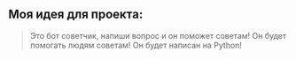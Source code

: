 ## Моя идея для проекта:
> Это бот советчик, напиши вопрос и он поможет советам!
> Он будет помогать людям советам!
> Он будет написан на Python!
